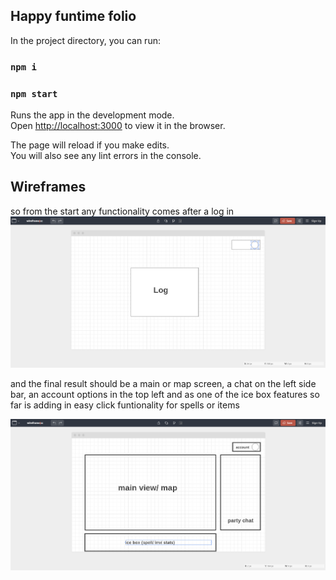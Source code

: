 ## Happy funtime folio




In the project directory, you can run:
### `npm i`
### `npm start`

Runs the app in the development mode.<br />
Open [http://localhost:3000](http://localhost:3000) to view it in the browser.

The page will reload if you make edits.<br />
You will also see any lint errors in the console.

## Wireframes
so from the start any functionality comes after a log in 
<br>
![Log](public/pictures/log.PNG "Log screen")
<br>

and the final result should be a main or map screen, a chat on the left side bar, an account options in the top left and as one of the ice box features so far is adding in easy click funtionality for spells or items

![Log](public/pictures/main.PNG "Log screen")